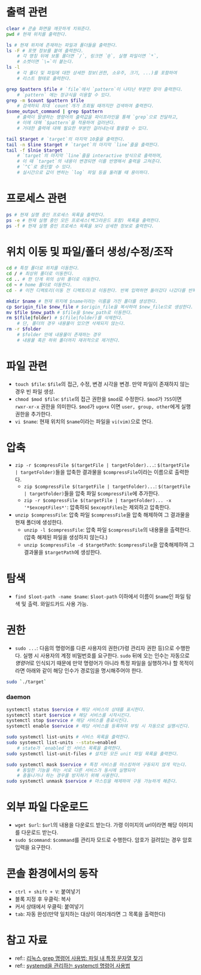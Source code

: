 
# 출력 관련
```bash
clear # 콘솔 화면을 깨끗하게 치워준다.
pwd # 현재 위치를 출력한다.

ls # 현재 위치에 존재하는 파일과 폴더들을 출력한다.
ls -F # 포맷 정보를 붙여 출력한다.
	# 각 명칭 뒤에 보통 폴더면 `/`, 링크면 `@`, 실행 파일이면 `*`, 
	# 소켓이면 `\=`이 붙는다.
ls -l 
	# 각 폴더 및 파일에 대한 상세한 정보(권한, 소유주, 크기, ...)를 포함하여
	# 리스트 형태로 출력한다.

grep $pattern $file # `file`에서 `pattern`이 나타난 부분만 찾아 출력한다.
	# `pattern` 에는 정규식을 이용할 수 있다.
grep -m $count $pattern $file 
	# 검색하되 최대 `count`개가 조회될 때까지만 검색하여 출력한다.
$some_output_command | grep $pattern
	# 출력이 발생하는 명령어의 출력값을 파이프라인을 통해 `grep`으로 전달하고,
	# 이에 대해 `$pattern`을 적용하여 걸러낸다.
	# 거대한 출력에 대해 필요한 부분만 걸러내는데 활용할 수 있다.

tail $target # `target`의 마지막 10줄을 출력한다.
tail -n $line $target # `target`의 마지막 `line`줄을 출력한다.
tail -f $lnie $target 
	# `target`의 마지막 `line`줄을 interactive 방식으로 출력하며, 
	# 이 때 `target`의 내용이 변경되면 이를 반영해서 출력을 고쳐준다.
	# `^C`로 중단할 수 있다.
	# 실시간으로 값이 변하는 `log` 파일 등을 둘러볼 때 용이하다.
```

# 프로세스 관련
```bash
ps # 현재 실행 중인 프로세스 목록을 출력한다.
ps -e # 현재 실행 중인 모든 프로세스(백그라운드 포함) 목록을 출력한다.
ps -f # 현재 실행 중인 프로세스 목록을 보다 상세한 정보로 출력한다.
```

# 위치 이동 및 파일/폴더 생성/수정/조작
```bash
cd # 특정 폴더로 위치를 이동한다.
cd / # 최상위 폴더로 이동한다.
cd .. # 한 단계 위의 상위 폴더로 이동한다.
cd ~ # home 폴더로 이동한다.
cd - # 이전 디렉토리(이동 전 디렉토리)로 이동한다. 반복 입력하면 돌아갔다 나갔다를 반복한다.

mkdir $name # 현재 위치에 $name이라는 이름을 가진 폴더를 생성한다.
cp $origin_file $new_file # $origin_file을 복사하여 $new_file으로 생성한다.
mv $file $new_path # $file을 $new_path로 이동한다.
rm $(file|folder) # $(file|folder)를 삭제한다. 
	# 단, 폴더의 경우 내용물이 있으면 삭제되지 않는다.
rm -r $folder 
	# $folder 안에 내용물이 존재하는 경우 
	# 내용물 혹은 하위 폴더까지 재귀적으로 제거한다.
```

# 파일 관련
- `touch $file`: `$file`의 접근, 수정, 변경 시각을 변경. 만약 파일이 존재하지 않는 경우 빈 파일 생성.
- `chmod $mod $file`: `$file`의 접근 권한을 `$mod`로 수정한다. `$mod`가 `755`이면 `rwxr-xr-x` 권한을 의미한다. `$mod`가 `ugo+x` 이면 `user, group, other`에게 실행 권한을 추가한다.
- `vi $name`: 현재 위치의 `$name`이라는 파일을 `vi(vim)`으로 연다.

# 압축
- `zip -r $compressFile $(targetFile | targetFolder)...`: `$(targetFile | targetFolder)`들을 압축한 결과물을 `$compressFile`이라는 이름으로 출력한다. 
	- `zip $compressFile $(targetFile | targetFolder)...`: `$(targetFile | targetFolder)`들을 압축 파일 `$compressFile`에 추가한다.
	- `zip -r $compressFile $(targetFile | targetFolder)... -x '*$exceptFiles*'`: 압축하되 `$exceptFiles`는 제외하고 압축한다.
- `unzip $compressFile`: 압축 파일 `$compressFile`을 압축 해제하여 그 결과물을 현재 폴더에 생성한다.
	- `unzip -l $compressFile`: 압축 파일 `$compressFile`의 내용물을 출력한다. (압축 해제된 파일을 생성하지 않는다.)
	- `unzip $compressFile -d $targetPath`: `$compressFile`을 압축해제하여 그 결과물을 `$targetPath`에 생성한다.

# 탐색
- `find $loot-path -name $name`: `$loot-path` 이하에서 이름이 `$name`인 파일 탐색 및 출력. 와일드카드 사용 가능.

# 권한
- `sudo ...`: 다음의 명령어를 다른 사용자의 권한(가령 관리자 권한 등)으로 수행한다. 실행 시 사용자의 계정 비밀번호를 요구한다. `sudo` 뒤에 오는 인수는 자동으로 *명령어*로 인식되기 때문에 만약 명령어가 아니라 특정 파일을 실행하거나 할 목적이라면 아래와 같이 해당 인수가 경로임을 명시해주어야 한다.
``` bash
sudo `./target`
```

### daemon
```bash
systemctl status $service # 해당 서비스의 상태를 표시한다.
systemctl start $service # 해당 서비스를 시작시킨다.
systemctl stop $service # 해당 서비스를 종료시킨다.
systemctl enable $service # 해당 서비스를 등록하여 부팅 시 자동으로 실행시킨다.

sudo systemctl list-units # 서비스 목록을 출력한다.
sudo systemctl list-units --state=enabled 
	# state가 `enabled`인 서비스 목록을 출력한다.
sudo systemctl list-unit-files # 설치된 모든 unit 파일 목록을 출력한다.

sudo systemctl mask $service # 특정 서비스를 마스킹하여 구동되지 않게 막는다.
	# 동일한 기능을 하는 서로 다른 서비스가 동시에 실행되어
	# 충돌나거나 하는 경우를 방지하기 위해 사용한다.
sudo systemctl unmask $service # 마스킹을 해제하여 구동 가능하게 해준다.
```

# 외부 파일 다운로드
- `wget $url`: `$url`의 내용을 다운로드 받는다. 가령 이미지의 url이라면 해당 이미지를 다운로드 받는다.
- `sudo $command`: `$command`를 관리자 모드로 수행한다. 암호가 걸려있는 경우 암호 입력을 요구한다.

# 콘솔 환경에서의 동작
- `ctrl + shift + V`: 붙여넣기
- 블록 지정 후 우클릭: 복사
- 커서 상태에서 우클릭: 붙여넣기
- `tab`: 자동 완성(만약 일치하는 대상이 여러개라면 그 목록을 출력한다)
	
# 참고 자료
- ref:: [리눅스 grep 명령어 사용법: 파일 내 특정 문자열 찾기](https://coding-factory.tistory.com/802)
- ref:: [systemd을 관리하는 systemctl 명령어 사용법](https://www.lesstif.com/system-admin/systemd-system-daemon-systemctl-24445064.html)
